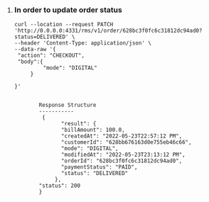 1. ### In order to update order status
   ```commandline
   curl --location --request PATCH 'http://0.0.0.0:4331/rms/v1/order/628bc3f0fc6c31812dc94ad0?status=DELIVERED' \
   --header 'Content-Type: application/json' \
   --data-raw '{
    "action": "CHECKOUT",
    "body":{
            "mode": "DIGITAL"
        }
    
   }'
```

           Response Structure
           -----------
            {
                  "result": {
                  "billAmount": 100.0,
                  "createdAt": "2022-05-23T22:57:12 PM",
                  "customerId": "628bb676163d0e755eb46c66",
                  "mode": "DIGITAL",
                  "modifiedAt": "2022-05-23T23:13:12 PM",
                  "orderId": "628bc3f0fc6c31812dc94ad0",
                  "paymentStatus": "PAID",
                  "status": "DELIVERED"
                },
           "status": 200
           }
